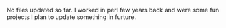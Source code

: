 No files updated so far. I worked in perl few years back and were some fun projects
I plan to update something in furture. 
